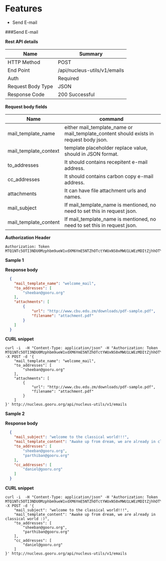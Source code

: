 Features
===========

 - Send E-mail


###Send E-mail

**Rest API details**

| Name | Summary |
|------------------------|--------|
| HTTP Method | POST |
| End Point | /api/nucleus-utils/v1/emails |
| Auth | Required |
| Request Body Type | JSON |
| Response Code | 200 Successful |

**Request body fields**

| Name | command |
|------------------------|--------|
| mail_template_name | either mail_template_name or mail_template_content should exists in request body json. |
| mail_template_context | template  placeholder replace value, should in JSON format. |
| to_addresses | It should contains recepitent e-mail address. |
| cc_addresses | It should contains carbon copy e-mail address. |
| attachments  | It can have file attachment urls and names. |
| mail_subject | If mail_template_name is mentioned, no need to set this in request json.|
| mail_template_content | If mail_template_name is mentioned, no need to set this in request json.|

**Authorization Header**

```
Authorization: Token MTQ1NTc5OTI3NDU0Mzphbm9ueW1vdXM6YmE5NTZhOTctYWUxNS0xMWU1LWEzMDItZjhhOTYzMDY1OTc2
```

**Sample 1**

**Response body**

```json
  {
    "mail_template_name": "welcome_mail",
    "to_addresses": [
        "sheeban@gooru.org"
    ],
    "attachments": [
        {
            "url": "http://www.cbu.edu.zm/downloads/pdf-sample.pdf",
            "filename": "attachment.pdf"
        }
    ]
  }
```


**CURL snippet**

```posh
curl -i  -H "Content-Type: application/json" -H "Authorization: Token MTQ1NTc5OTI3NDU0Mzphbm9ueW1vdXM6YmE5NTZhOTctYWUxNS0xMWU1LWEzMDItZjhhOTYzMDY1OTc2" -X POST -d '{
    "mail_template_name": "welcome_mail",
    "to_addresses": [
        "sheeban@gooru.org"
    ],
    "attachments": [
        {
            "url": "http://www.cbu.edu.zm/downloads/pdf-sample.pdf",
            "filename": "attachment.pdf"
        }
    ]
}' http://nucleus.gooru.org/api/nucleus-utils/v1/emails
```


**Sample 2**

**Response body**

```json
  {
    "mail_subject": "welcome to the classical world!!!",
    "mail_template_content": "Awake up from dream, we are already in classical world :)",
    "to_addresses": [
        "sheeban@gooru.org",
        "parthiban@gooru.org"
    ],
    "cc_addresses": [
        "daniel@gooru.org"
    ]
  }
```


**CURL snippet**

```posh
curl -i  -H "Content-Type: application/json" -H "Authorization: Token MTQ1NTc5OTI3NDU0Mzphbm9ueW1vdXM6YmE5NTZhOTctYWUxNS0xMWU1LWEzMDItZjhhOTYzMDY1OTc2" -X POST -d '{
    "mail_subject": "welcome to the classical world!!!",
    "mail_template_content": "Awake up from dream, we are already in classical world :)",
    "to_addresses": [
        "sheeban@gooru.org",
        "parthiban@gooru.org"
    ],
    "cc_addresses": [
        "daniel@gooru.org"
    ]
}' http://nucleus.gooru.org/api/nucleus-utils/v1/emails
```

